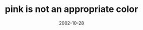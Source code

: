 ---
layout: base.njk
title : 'pink is not an appropriate color' 
view_title : 'pink is not an appropriate color' 
year : '2002' 
date : '2002-10-28' 
img_file : '/drawing/pinkisnotanappropriate.png' 
html_file : 'pinkisnotanappropriate' 
next_html : 'whatareyoudoingwithmy.html' 
year_order : '186' 
permalink : "title/{{html_file}}.html"
---